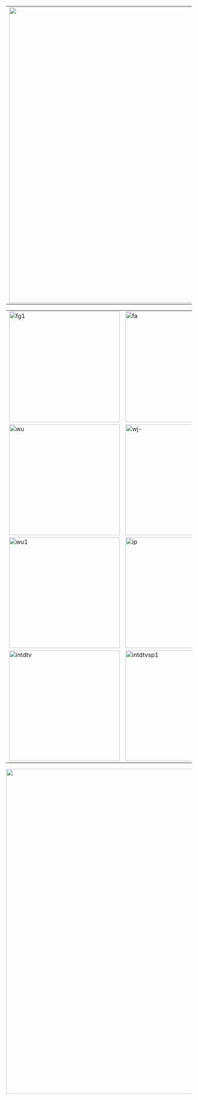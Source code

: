 <table align="center" >
	<tr>
		<td>
		<img src="https://github.com/j168/j688/blob/master/menu/f-s2.jpg" width="800" hight="50">	
		</td>	
	</tr>	
</table>



<table  width="800">
	<tr>
<td><img src="https://github.com/j168/j688/blob/master/menu/fg1.jpg" align="middle" width="300" alt="fg1" style="max- width:100%;"></a></td>
<td><a href="https://github.com/j168/j688/blob/master/fq/zi_you_men_android_3.2%20(1).zip?raw=true"><img src="https://github.com/j168/j688/blob/master/menu/fa.jpg" align="middle" width="300" alt="fa"></a></td>
<td><a href="https://github.com/j168/j688/blob/master/fq/zi_you_men_7.64_(0109)_desktop.zip?raw=true"><img src="https://github.com/j168/j688/blob/master/menu/fj.jpg" align="middle" width="300" alt="fj"></a> </td>
	
</tr>
<tr>
<td><a href="https://github.com/j168/j688/blob/master/fq/u1704.zip?raw=true"><img src="https://github.com/j168/j688/blob/master/menu/wu.jpg" align="middle" width="300" alt="wu"></td>
<td><a href="https://github.com/j168/j688/blob/master/fq/u1704.zip?raw=true"><img src="https://github.com/j168/j688/blob/master/menu/wj-.jpg" align="middle" width="300" alt="wj-"></a></td>
<td><a href="https://github.com/j168/j688/blob/master/fq/wujieliulan_android_4.1_20171123.zip?raw=true"><img src="https://github.com/j168/j688/blob/master/menu/wa-.jpg" align="middle" width="300" alt="wa-"></a></td>
	
</tr>
<tr>
	<td><a href="https://github.com/gofun72/telove/blob/master/soft/u1704.zip?raw=true"><img src="https://github.com/j168/j688/blob/master/menu/wu1.jpg" align="middle" width="300" alt="wu1"></a></td>
	<td><a href="https://github.com/j168/j688/blob/master/fq/Green_iPPOTV.exe?raw=true"><img src="https://github.com/j168/j688/blob/master/menu/ip.jpg" align="middle" width="300" alt="ip"></a></td><p>
	<td><a href="https://github.com/gofun72/telove/blob/master/soft/Green_iPPOTV.exe?raw=true"><img src="https://github.com/j168/j688/blob/master/menu/ip-1v.jpg" align="middle" width="300" alt="ip-1v"></a></td>	
	</tr><p>
<tr>
	<td><a href="https://github.com/j168/j688/blob/master/fq/iNTD_TV.apk?raw=true"><img src="https://github.com/j168/j688/blob/master/menu/intd.jpg" align="middle" width="300" alt="intdtv"></td>
	<td><a href="https://github.com/j168/j688/blob/master/fq/iNTD_TVsp1.apk?raw=true"><img src="https://github.com/j168/j688/blob/master/menu/intd-s.jpg" align="middle" width="300"  alt="intdtvsp1"></a></td>
	<td><a href="https://github.com/gofun72/telove/blob/master/soft/zi_you_men_7.64_(0109)_desktop.zip?raw=true"><img src="https://github.com/j168/j688/blob/master/menu/fg.jpg" align="middle" width="300" alt="fg"></a> </td>
	
</tr>
</table>

<img src="https://github.com/j168/j688/blob/master/menu/fqReadme.gif" width="880">


